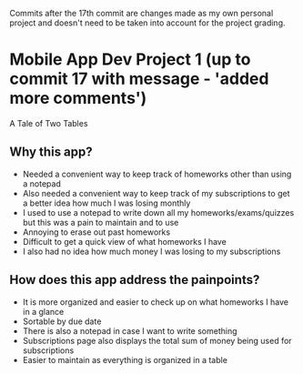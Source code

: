 Commits after the 17th commit are changes made as my own personal project and doesn't need to be taken into account for the project grading.

# Mobile App Dev Project 1 (up to commit 17 with message - 'added more comments')

A Tale of Two Tables

## Why this app?

- Needed a convenient way to keep track of homeworks other than using a notepad
- Also needed a convenient way to keep track of my subscriptions to get a better idea how much I was losing monthly
- I used to use a notepad to write down all my homeworks/exams/quizzes but this was a pain to maintain and to use
- Annoying to erase out past homeworks
- Difficult to get a quick view of what homeworks I have
- I also had no idea how much money I was losing to my subscriptions


## How does this app address the painpoints?

- It is more organized and easier to check up on what homeworks I have in a glance
- Sortable by due date
- There is also a notepad in case I want to write something
- Subscriptions page also displays the total sum of money being used for subscriptions
- Easier to maintain as everything is organized in a table



